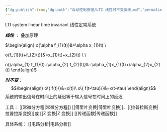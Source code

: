```yaml
---
{"dg-publish":true,"dg-path":"自动控制原理/LTI 线性时不变系统.md","permalink":"/自动控制原理/LTI 线性时不变系统/","noteIcon":"","created":"2024-04-16T13:01:27.256+08:00","updated":"2024-04-16T19:33:03.830+08:00"}
---
```


LTI system
linear  time invariant
线性定常系统

***线性*** ：
叠加原理

<div class="transclusion internal-embed is-loaded"><div class="markdown-embed">



$\begin{align} 
o\{\alpha f_{1}(t)\}&=\alpha x_{1}(t) \\

o\{f_{1}(t)+f_{2}(t)\}&=x_{1}(t)+x_{2}(t) \\ \\

o\{\alpha_{1} f_{1}(t)+\alpha_{2} f_{2}(t)\}&=\alpha_{1}x_{1}(t)+\alpha_{2}x_{2}(t)
\end{align}$

</div></div>

***时不变***：
$$\begin{align}
 o\{ f(t)\}&=x(t)\\
o\{ f(t-\tau)\}&=x(t-\tau)
\end{align}$$
系统的输出信号在时间上的延迟等于输入信号在时间上的延迟


工具：
[[常微分方程\|常微分方程]]
[[傅里叶变换\|傅里叶变换]]、[[拉普拉斯变换\|拉普拉斯变换]]或 [[Z 变换\|Z 变换]] 
[[传递函数\|传递函数]]

具体系统：
[[电路分析\|电路分析]]

